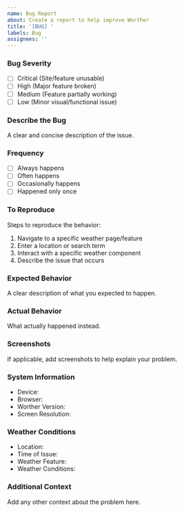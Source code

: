 ```yaml
---
name: Bug Report
about: Create a report to help improve Worther
title: '[BUG] '
labels: Bug
assignees: ''
---
```


### Bug Severity
- [ ] Critical (Site/feature unusable)
- [ ] High (Major feature broken)
- [ ] Medium (Feature partially working)
- [ ] Low (Minor visual/functional issue)

### Describe the Bug
A clear and concise description of the issue.

### Frequency
- [ ] Always happens
- [ ] Often happens
- [ ] Occasionally happens
- [ ] Happened only once

### To Reproduce
Steps to reproduce the behavior:
1. Navigate to a specific weather page/feature <!-- e.g., "Go to the Hourly Forecast page" -->
2. Enter a location or search term <!-- e.g., "Type London, UK in the search box" -->
3. Interact with a specific weather component <!-- e.g., "Click on the temperature graph" -->
4. Describe the issue that occurs <!-- e.g., "The graph fails to update" -->

### Expected Behavior
A clear description of what you expected to happen.

### Actual Behavior
What actually happened instead.

### Screenshots
If applicable, add screenshots to help explain your problem.

### System Information
- Device: <!-- e.g., Windows Desktop, iPhone 14 Pro, Samsung Galaxy S23 -->
- Browser: <!-- e.g., Chrome 120.0.6099.109, Safari 16.2, Firefox 121.0 -->
- Worther Version: <!-- e.g., v1.2.3 (found in footer) -->
- Screen Resolution: <!-- e.g., 1920x1080, 390x844 -->

### Weather Conditions
- Location: <!-- e.g., London, UK -->
- Time of Issue: <!-- e.g., 2024-01-20 14:30 GMT -->
- Weather Feature: <!-- e.g., Hourly forecast, Radar map, Temperature chart -->
- Weather Conditions: <!-- e.g., Rainy, Sunny, Snowing -->

### Additional Context
Add any other context about the problem here.
